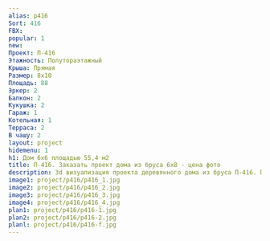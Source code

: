 ```yaml
---
alias: p416
Sort: 416
FBX: 
popular: 1
new: 
Проект: П-416
Этажность: Полутораэтажный
Крыша: Прямая
Размер: 8х10
Площадь: 88
Эркер: 2
Балкон: 2
Кукушка: 2
Гараж: 1
Котельная: 1
Терраса: 2
В чашу: 2
layout: project
hidemenu: 1
h1: Дом 6х6 площадью 55,4 м2
title: П-416. Заказать проект дома из бруса 6х8 - цена фото
description: 3d визуализация проекта деревянного дома из бруса П-416. Площадь 88 м2, размер 6х8. Вы можете внести любые изменения в проект.
image1: project/p416/p416_1.jpg
image2: project/p416/p416_2.jpg
image3: project/p416/p416_3.jpg
image4: project/p416/p416_4.jpg
plan1: project/p416/p416-1.jpg
plan2: project/p416/p416-2.jpg
planl: project/p416/p416-f.jpg
---
```

